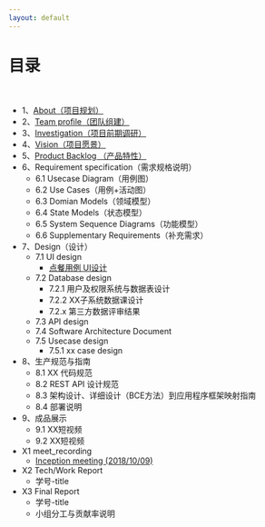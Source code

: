 ```yaml
---
layout: default
---
```


# [](#TOC)目录

&nbsp;&nbsp; 

* 1、[About（项目规划）](01-about.md)
* 2、[Team profile（团队组建）](02-team-profile.md)
* 3、[Investigation（项目前期调研）](03-investigation.md)
* 4、[Vision（项目愿景）](04-version.md)
* 5、[Product Backlog （产品特性）](05-product-backlog.md)
* 6、Requirement specification（需求规格说明）
    - 6.1 Usecase Diagram（用例图）
    - 6.2 Use Cases（用例+活动图）
    - 6.3 Domian Models（领域模型）
    - 6.4 State Models（状态模型）
    - 6.5 System Sequence Diagrams（功能模型）
    - 6.6 Supplementary Requirements（补充需求）
* 7、Design（设计）
    - 7.1 UI design
        - [点餐用例 UI设计](index.html)
    - 7.2 Database design
        - 7.2.1 用户及权限系统与数据表设计
        - 7.2.2 XX子系统数据课设计 
        - 7.2.x 第三方数据评审结果
    - 7.3 API design
    - 7.4 Software Architecture Document
    - 7.5 Usecase design
         - 7.5.1 xx case design
* 8、生产规范与指南
    - 8.1 XX 代码规范
    - 8.2 REST API 设计规范
    - 8.3 架构设计、详细设计（BCE方法）到应用程序框架映射指南
    - 8.4 部署说明
* 9、成品展示
    - 9.1 XX短视频
    - 9.2 XX短视频
* X1 meet_recording
    - [Inception meeting (2018/10/09)](X1-inception-meeting.md)
* X2 Tech/Work Report
    - 学号-title
* X3 Final Report
    - 学号-title
    - 小组分工与贡献率说明

